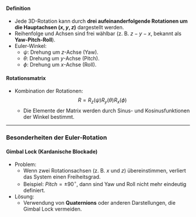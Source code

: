 #### **Definition**
- Jede 3D-Rotation kann durch **drei aufeinanderfolgende Rotationen um die Hauptachsen ($x, y, z$)** dargestellt werden.
- Reihenfolge und Achsen sind frei wählbar (z. B. $z-y-x$, bekannt als **Yaw-Pitch-Roll**).
- Euler-Winkel:
  - $\psi$: Drehung um $z$-Achse (Yaw).
  - $\theta$: Drehung um $y$-Achse (Pitch).
  - $\phi$: Drehung um $x$-Achse (Roll).

#### **Rotationsmatrix**
- Kombination der Rotationen:
  $$
  R = R_z(\psi) R_y(\theta) R_x(\phi)
  $$
  - Die Elemente der Matrix werden durch Sinus- und Kosinusfunktionen der Winkel bestimmt.

---

### **Besonderheiten der Euler-Rotation**

#### **Gimbal Lock (Kardanische Blockade)**
- Problem:
  - Wenn zwei Rotationsachsen (z. B. $x$ und $z$) übereinstimmen, verliert das System einen Freiheitsgrad.
  - Beispiel: $Pitch = \pm 90^\circ$, dann sind Yaw und Roll nicht mehr eindeutig definiert.
- Lösung:
  - Verwendung von **Quaternions** oder anderen Darstellungen, die Gimbal Lock vermeiden.
